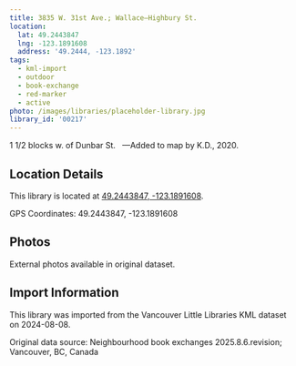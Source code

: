 ```yaml
---
title: 3835 W. 31st Ave.; Wallace—Highbury St.
location:
  lat: 49.2443847
  lng: -123.1891608
  address: '49.2444, -123.1892'
tags:
  - kml-import
  - outdoor
  - book-exchange
  - red-marker
  - active
photo: /images/libraries/placeholder-library.jpg
library_id: '00217'
---
```

1 1/2 blocks w. of Dunbar St.  
—Added to map by K.D., 2020.  

## Location Details

This library is located at [49.2443847, -123.1891608](https://www.google.com/maps?q=49.2443847,-123.1891608).

GPS Coordinates: 49.2443847, -123.1891608

## Photos

External photos available in original dataset.

## Import Information

This library was imported from the Vancouver Little Libraries KML dataset on 2024-08-08.

Original data source: Neighbourhood book exchanges 2025.8.6.revision; Vancouver, BC, Canada
